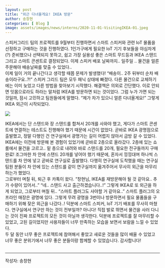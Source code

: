 ```yaml
---
layout: post
title: "외근 다녀올게요! IKEA 방문"
author: 송창현
categories: [ Blog ]
image: assets/images/news/interns/2020-11-01-VisitingIKEA-01.jpeg
---
```


스피커그리드 팀의 프로젝트를 9월부터 진행하면서 스마트 스피커와 관련 IoT 물품을 선정하고 구매하는 것을 진행하였다. 1인가구에게 필요한 IoT 기기 후보들을 야심차게(?) 준비했으나 선택되지 못하고, 쉽고 가장 실용성 좋은 스마트 무드등과 IKEA 스탠드 그리고 스마트 콘센트로 결정되었다. 이제 스피커 배포 날짜까지.. 일주일 .. 물건을 얼른 주문해야 배송날짜를 맞출 수 있었다..<br>
이제 일이 거의 끝나간다고 생각할 때쯤 문제가 발생했다! “배송이.. 2주 뒤부터 순차 배송이라구요..?!” 스피커 그리드 팀은 모두 패닉 상태에 빠졌다. 다른 물건으로 교체하기에는 이미 늦었고 다른 방법을 찾아보기 시작했다. 해결책은 의외로 간단했다. 이로 안되면 잇몸으로라도 하라는 말처럼 IKEA를 방문하면 되는 것이었다. 그럼 누가 가면 되는 것일까, 잠시 고민하고 팀원들에게 말했다. “제가 차가 있으니 얼른 다녀올게요!” 그렇게 IKEA 외근이 시작되었다.<br>

<img src="{{site.baseurl}}/assets/images/news/interns/2020-11-01-VisitingIKEA-02.jpeg">

IKEA에서는 단 스탠드와 장 스탠드를 합쳐서 20개를 사와야 했고, 게다가 스마트 콘센트에 연결하는 테스트도 진행해야 했기 때문에 시간이 없었다. 곧바로 IKEA 광명점으로 출발했고, 정말 다행인 건 연구실에서 광명가는 길이 어렵지 않아서 금방 갈 수 있었다. IKEA에는 이전에 방문해 본 경험이 있었기에 곧바로 2층으로 올라갔다. 2층에 있는 쇼룸에서 물건을 고르고.. 밑 층으로 내려와 바로 스탠드를 20개, 필요한 전구들까지 구매 완료! 조그마한 차 안에 스탠드 20개를 넣어야 했기 때문에, 혼자서 낑낑대며 하나씩 스탠드를 차 안에 넣고 곧바로 연구실로 출발했다. 다행히 연구실에 도착했을 때는 연구실 팀원 분들이 차 안에 있는 스탠드를 같이 연구실까지 옮겨주어서 무사히 외근을 마무리 하는가 했었다.<br>
그로부터 며칠 뒤, 퇴근 후 카톡이 왔다.
“창현님, IKEA를 재방문해야 될 것 같아요.. 추가 수량이 있어서..”
“네.. 스탠드 사고 출근하겠습니다..!” 그렇게 IKEA로 또 외근을 하게 되었고, 그로부터 며칠 뒤..
“스마트 플러그도 사야할 거 같아요..” 스마트 플러그의 오프라인 매장은 광명에 있다.
그렇게 무려 광명을 3번이나 방문하면서 필요 물품들을 구매하기 위해 잦은 외근을 나갔다..! 덕분에 스마트 스피커, IoT 기기 배포를 무사히 마쳤다. 연구실에서 연구만 하는 것이 전부일까? 아니다! 직접 발로 뛰면서 물건을 사러 다니는 것이 진짜 프로젝트의 모든 것이 아닐까 생각한다. 덕분에 프로젝트를 잘 마무리할 수 있었고, 고된 길이었지만 사용자들이 너무 만족하는 모습을 보면서 보람을 느낄 수 있었다. <br>
두 달 동안 너무 좋은 프로젝트에 참여해서 좋았고 새로운 것들을 많이 배울 수 있었고 너무 좋은 분위기에서 너무 좋은 분들이랑 함께할 수 있었습니다. 감사합니다!
<br><br>
<hr>
작성자: 송창현 <br>